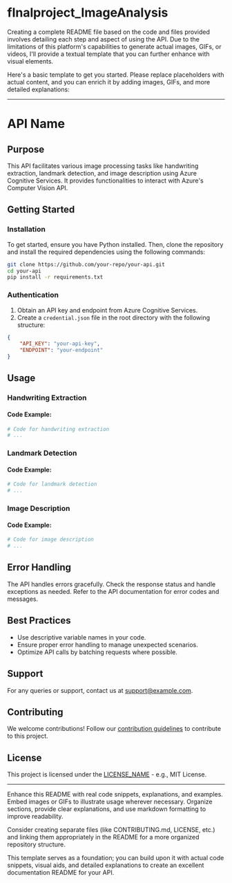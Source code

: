 # fInalproject_ImageAnalysis

Creating a complete README file based on the code and files provided involves detailing each step and aspect of using the API. Due to the limitations of this platform's capabilities to generate actual images, GIFs, or videos, I'll provide a textual template that you can further enhance with visual elements.

Here's a basic template to get you started. Please replace placeholders with actual content, and you can enrich it by adding images, GIFs, and more detailed explanations:

---

# API Name

## Purpose

This API facilitates various image processing tasks like handwriting extraction, landmark detection, and image description using Azure Cognitive Services. It provides functionalities to interact with Azure's Computer Vision API.

## Getting Started

### Installation

To get started, ensure you have Python installed. Then, clone the repository and install the required dependencies using the following commands:

```bash
git clone https://github.com/your-repo/your-api.git
cd your-api
pip install -r requirements.txt
```

### Authentication

1. Obtain an API key and endpoint from Azure Cognitive Services.
2. Create a `credential.json` file in the root directory with the following structure:

```json
{
    "API_KEY": "your-api-key",
    "ENDPOINT": "your-endpoint"
}
```

## Usage

### Handwriting Extraction

#### Code Example:

```python
# Code for handwriting extraction
# ...
```

### Landmark Detection

#### Code Example:

```python
# Code for landmark detection
# ...
```

### Image Description

#### Code Example:

```python
# Code for image description
# ...
```

## Error Handling

The API handles errors gracefully. Check the response status and handle exceptions as needed. Refer to the API documentation for error codes and messages.

## Best Practices

- Use descriptive variable names in your code.
- Ensure proper error handling to manage unexpected scenarios.
- Optimize API calls by batching requests where possible.

## Support

For any queries or support, contact us at support@example.com.

## Contributing

We welcome contributions! Follow our [contribution guidelines](CONTRIBUTING.md) to contribute to this project.

## License

This project is licensed under the [LICENSE_NAME](LICENSE) - e.g., MIT License.

---

Enhance this README with real code snippets, explanations, and examples. Embed images or GIFs to illustrate usage wherever necessary. Organize sections, provide clear explanations, and use markdown formatting to improve readability.

Consider creating separate files (like CONTRIBUTING.md, LICENSE, etc.) and linking them appropriately in the README for a more organized repository structure.

This template serves as a foundation; you can build upon it with actual code snippets, visual aids, and detailed explanations to create an excellent documentation README for your API.